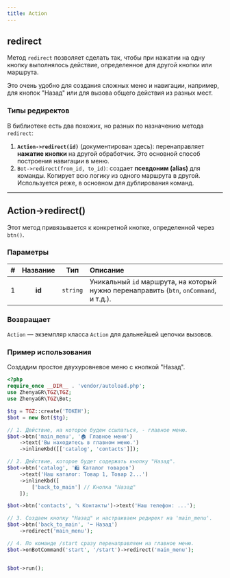 ```yaml
---
title: Action
---
```


## redirect
Метод `redirect` позволяет сделать так, чтобы при нажатии на одну кнопку выполнялось действие, определенное для другой кнопки или маршрута.

Это очень удобно для создания сложных меню и навигации, например, для кнопок "Назад" или для вызова общего действия из разных мест.

### Типы редиректов

В библиотеке есть два похожих, но разных по назначению метода `redirect`:

1.  **`Action->redirect(id)`** (документирован здесь): перенаправляет **нажатие кнопки** на другой обработчик. Это основной способ построения навигации в меню.
2.  `Bot->redirect(from_id, to_id)`: создает **псевдоним (alias)** для команды. Копирует всю логику из одного маршрута в другой. Используется реже, в основном для дублирования команд.

---

## Action->redirect()
Этот метод привязывается к конкретной кнопке, определенной через `btn()`.

### Параметры
| # | Название |   Тип    | Описание                                                                               |
|:-:|:--------:|:--------:|:---------------------------------------------------------------------------------------|
| 1 |  **id**  | `string` | Уникальный `id` маршрута, на который нужно перенаправить (`btn`, `onCommand`, и т.д.). |

### Возвращает
`Action` — экземпляр класса `Action` для дальнейшей цепочки вызовов.

### Пример использования
Создадим простое двухуровневое меню с кнопкой "Назад".

```php
<?php
require_once __DIR__ . 'vendor/autoload.php';
use ZhenyaGR\TGZ\TGZ;
use ZhenyaGR\TGZ\Bot;

$tg = TGZ::create('ТОКЕН');
$bot = new Bot($tg);

// 1. Действие, на которое будем ссылаться, - главное меню.
$bot->btn('main_menu', '🏠 Главное меню')
    ->text('Вы находитесь в главном меню.')
    ->inlineKbd([['catalog', 'contacts']]);

// 2. Действие, которое будет содержать кнопку "Назад".
$bot->btn('catalog', '🛍️ Каталог товаров')
    ->text('Наш каталог: Товар 1, Товар 2...')
    ->inlineKbd([
        ['back_to_main'] // Кнопка "Назад"
    ]);

$bot->btn('contacts', '📞 Контакты')->text('Наш телефон: ...');

// 3. Создаем кнопку "Назад" и настраиваем редирект на 'main_menu'.
$bot->btn('back_to_main', '⬅️ Назад')
    ->redirect('main_menu');

// 4. По команде /start сразу перенаправляем на главное меню.
$bot->onBotCommand('start', '/start')->redirect('main_menu');


$bot->run();
```